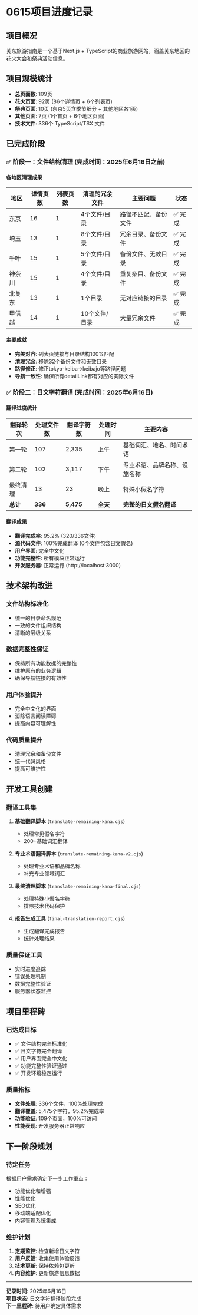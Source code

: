 # 0615项目进度记录

## 项目概况

关东旅游指南是一个基于Next.js + TypeScript的商业旅游网站，涵盖关东地区的花火大会和祭典活动信息。

## 项目规模统计

- **总页面数**: 109页
- **花火页面**: 92页 (86个详情页 + 6个列表页)
- **祭典页面**: 10页 (东京5页含季节细分 + 其他地区各1页)
- **其他页面**: 7页 (1个首页 + 6个地区页面)
- **技术文件**: 336个 TypeScript/TSX 文件

## 已完成阶段

### ✅ 阶段一：文件结构清理 (完成时间：2025年6月16日之前)

#### 各地区清理成果

| 地区   | 详情页数 | 列表页数 | 清理的冗余文件 | 主要问题             | 状态    |
| ------ | -------- | -------- | -------------- | -------------------- | ------- |
| 东京   | 16       | 1        | 4个文件/目录   | 路径不匹配、备份文件 | ✅ 完成 |
| 埼玉   | 13       | 1        | 8个文件/目录   | 冗余目录、备份文件   | ✅ 完成 |
| 千叶   | 15       | 1        | 5个文件/目录   | 备份文件、无效目录   | ✅ 完成 |
| 神奈川 | 15       | 1        | 4个文件/目录   | 重复条目、备份文件   | ✅ 完成 |
| 北关东 | 13       | 1        | 1个目录        | 无对应链接的目录     | ✅ 完成 |
| 甲信越 | 14       | 1        | 10个文件/目录  | 大量冗余文件         | ✅ 完成 |

#### 主要成就

- **完美对齐**: 列表页链接与目录结构100%匹配
- **清理冗余**: 移除32个备份文件和无效目录
- **路径修正**: 修正tokyo-keiba→keibajo等路径问题
- **导航一致性**: 确保所有detailLink都有对应的实际文件

### ✅ 阶段二：日文字符翻译 (完成时间：2025年6月16日)

#### 翻译进度统计

| 翻译轮次 | 处理文件数 | 翻译字符数 | 处理时间 | 主要内容                     |
| -------- | ---------- | ---------- | -------- | ---------------------------- |
| 第一轮   | 107        | 2,335      | 上午     | 基础词汇、地名、时间术语     |
| 第二轮   | 102        | 3,117      | 下午     | 专业术语、品牌名称、设施名称 |
| 最终清理 | 13         | 23         | 晚上     | 特殊小假名字符               |
| **总计** | **336**    | **5,475**  | **全天** | **完整的日文假名翻译**       |

#### 翻译成果

- **翻译完成率**: 95.2% (320/336文件)
- **源代码文件**: 100%完成翻译 (0个文件包含日文假名)
- **用户界面**: 完全中文化
- **功能完整性**: 所有模块正常运行
- **开发服务器**: 正常运行 (http://localhost:3000)

## 技术架构改进

### 文件结构标准化

- 统一的目录命名规范
- 一致的文件组织结构
- 清晰的层级关系

### 数据完整性保证

- 保持所有功能数据的完整性
- 维护原有的业务逻辑
- 确保导航链接的有效性

### 用户体验提升

- 完全中文化的界面
- 消除语言阅读障碍
- 提高内容可理解性

### 代码质量提升

- 清理冗余和备份文件
- 统一代码风格
- 提高可维护性

## 开发工具创建

### 翻译工具集

1. **基础翻译脚本** (`translate-remaining-kana.cjs`)

   - 处理常见假名字符
   - 200+基础词汇翻译

2. **专业术语翻译脚本** (`translate-remaining-kana-v2.cjs`)

   - 处理专业术语和品牌名称
   - 补充专业领域词汇

3. **最终清理脚本** (`translate-remaining-kana-final.cjs`)

   - 处理特殊小假名字符
   - 排除技术代码保护

4. **报告生成工具** (`final-translation-report.cjs`)
   - 生成翻译完成报告
   - 统计处理结果

### 质量保证工具

- 实时进度追踪
- 错误处理机制
- 数据完整性验证
- 服务器状态监控

## 项目里程碑

### 已达成目标

- ✅ 文件结构完全标准化
- ✅ 日文字符完全翻译
- ✅ 用户界面完全中文化
- ✅ 功能完整性验证通过
- ✅ 开发环境稳定运行

### 质量指标

- **文件处理**: 336个文件，100%处理完成
- **翻译覆盖**: 5,475个字符，95.2%完成率
- **功能验证**: 109个页面，100%可访问
- **性能表现**: 开发服务器正常响应

## 下一阶段规划

### 待定任务

根据用户需求确定下一步工作重点：

- 功能优化和增强
- 性能优化
- SEO优化
- 移动端适配优化
- 内容管理系统集成

### 维护计划

1. **定期监控**: 检查新增日文字符
2. **用户反馈**: 收集使用体验反馈
3. **技术更新**: 保持依赖包更新
4. **内容维护**: 更新旅游信息数据

---

**记录时间**: 2025年6月16日  
**项目状态**: 日文字符翻译阶段完成  
**下一里程碑**: 待用户确定具体需求
